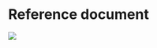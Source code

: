 # Reference document

[![](https://data.jsdelivr.com/v1/package/gh/mgfun/file/badge)](https://www.jsdelivr.com/package/gh/mgfun/file)
